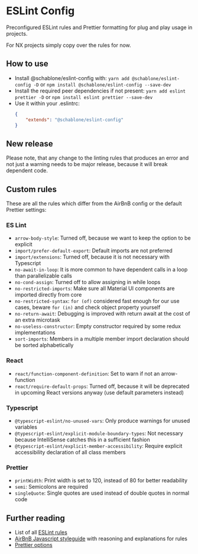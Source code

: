 # ESLint Config
Preconfigured ESLint rules and Prettier formatting for plug and play usage in projects.

For NX projects simply copy over the rules for now.

## How to use
* Install @schablone/eslint-config with: `yarn add @schablone/eslint-config -D` or `npm install @schablone/eslint-config --save-dev`
* Install the required peer dependencies if not present: `yarn add eslint prettier -D` or `npm install eslint prettier --save-dev`
* Use it within your .eslintrc:
    ```json
    {
        "extends": "@schablone/eslint-config"
    }
    ```

## New release
Please note, that any change to the linting rules that produces an error and not just a warning
needs to be major release, because it will break dependent code.

## Custom rules
These are all the rules which differ from the AirBnB config or the default Prettier settings:

### ES Lint
* `arrow-body-style`: Turned off, because we want to keep the option to be explicit
* `import/prefer-default-export`: Default imports are not preferred
* `import/extensions`: Turned off, because it is not necessary with Typescript
* `no-await-in-loop`: It is more common to have dependent calls in a loop than parallelizable calls
* `no-cond-assign`: Turned off to allow assigning in while loops
* `no-restricted-imports`: Make sure all Material UI components are imported directly from core
* `no-restricted-syntax`: `for (of)` considered fast enough for our use cases, beware `for (in)` and check object property yourself
* `no-return-await`: Debugging is improved with return await at the cost of an extra microtask
* `no-useless-constructor`: Empty constructor required by some redux implementations
* `sort-imports`: Members in a multiple member import declaration should be sorted alphabetically

### React
* `react/function-component-definition`: Set to warn if not an arrow-function
* `react/require-default-props`: Turned off, because it will be deprecated in upcoming React versions anyway (use default parameters instead)


### Typescript
* `@typescript-eslint/no-unused-vars`: Only produce warnings for unused variables
* `@typescript-eslint/explicit-module-boundary-types`: Not necessary because IntelliSense catches this in a sufficient fashion
* `@typescript-eslint/explicit-member-accessibility`: Require explicit accessibility declaration of all class members

### Prettier
* `printWidth`: Print width is set to 120, instead of 80 for better readability
* `semi`: Semicolons are required
* `singleQuote`: Single quotes are used instead of double quotes in normal code

## Further reading
* List of all [ESLint rules](https://eslint.org/docs/rules/)
* [AirBnB Javascript styleguide](https://github.com/airbnb/javascript) with reasoning and explanations for rules
* [Prettier options](https://prettier.io/docs/en/options.html)
